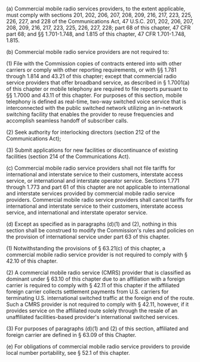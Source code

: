 (a) Commercial mobile radio services providers, to the extent applicable, must comply with sections 201, 202, 206, 207, 208, 209, 216, 217, 223, 225, 226, 227, and 228 of the Communications Act, 47 U.S.C. 201, 202, 206, 207, 208, 209, 216, 217, 223, 225, 226, 227, 228; part 68 of this chapter, 47 CFR part 68; and §§ 1.701-1.748, and 1.815 of this chapter, 47 CFR 1.701-1.748, 1.815.

(b) Commercial mobile radio service providers are not required to:

(1) File with the Commission copies of contracts entered into with other carriers or comply with other reporting requirements, or with §§ 1.781 through 1.814 and 43.21 of this chapter; except that commercial radio service providers that offer broadband service, as described in § 1.7001(a) of this chapter or mobile telephony are required to file reports pursuant to §§ 1.7000 and 43.11 of this chapter. For purposes of this section, mobile telephony is defined as real-time, two-way switched voice service that is interconnected with the public switched network utilizing an in-network switching facility that enables the provider to reuse frequencies and accomplish seamless handoff of subscriber calls.

(2) Seek authority for interlocking directors (section 212 of the Communications Act);

(3) Submit applications for new facilities or discontinuance of existing facilities (section 214 of the Communications Act).

(c) Commercial mobile radio service providers shall not file tariffs for international and interstate service to their customers, interstate access service, or international and interstate operator service. Sections 1.771 through 1.773 and part 61 of this chapter are not applicable to international and interstate services provided by commercial mobile radio service providers. Commercial mobile radio service providers shall cancel tariffs for international and interstate service to their customers, interstate access service, and international and interstate operator service.

(d) Except as specified as in paragraphs (d)(1) and (2), nothing in this section shall be construed to modify the Commission's rules and policies on the provision of international service under part 63 of this chapter.

(1) Notwithstanding the provisions of § 63.21(c) of this chapter, a commercial mobile radio service provider is not required to comply with § 42.10 of this chapter.

(2) A commercial mobile radio service (CMRS) provider that is classified as dominant under § 63.10 of this chapter due to an affiliation with a foreign carrier is required to comply with § 42.11 of this chapter if the affiliated foreign carrier collects settlement payments from U.S. carriers for terminating U.S. international switched traffic at the foreign end of the route. Such a CMRS provider is not required to comply with § 42.11, however, if it provides service on the affiliated route solely through the resale of an unaffiliated facilities-based provider's international switched services.

(3) For purposes of paragraphs (d)(1) and (2) of this section, affiliated and foreign carrier are defined in § 63.09 of this Chapter.

(e) For obligations of commercial mobile radio service providers to provide local number portability, see § 52.1 of this chapter.

